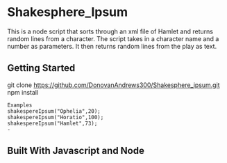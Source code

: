 # Shakesphere_Ipsum

This is a node script that sorts through an xml file of Hamlet and returns random lines from a character.
The script takes in a character name and a number as parameters. 
It then returns random lines from the play as text.

## Getting Started
git clone https://github.com/DonovanAndrews300/Shakesphere_ipsum.git
npm install 

```
Examples
shakespereIpsum("Ophelia",20);
shakespereIpsum("Horatio",100);
shakespereIpsum("Hamlet",73);
-
```
## Built With Javascript and Node



